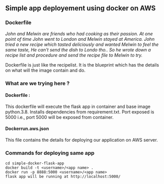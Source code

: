 ## Simple app deployement using docker on AWS

### Dockerfile
  *John and Melwin are friends who had cooking as their passion. 
  At one point of time John went to London and Melwin stayed at America. 
  John tried a new recipe which tasted deliciously and wanted Melwin to feel the same taste, 
  He can't send the dish to Londo tho.. So he wrote down a recipe list and procedure and
  send the recipe file to Melwin to try.*
  
  Dockerfile is just like the recipelist. It is the blueprint which has the details on what will the image contain and do.
  
### What are we trying here ?
#### Dockerfile : 
   This dockerfile will execute the flask app in container and base image python.3.8. Installs dependencies from requirement.txt. 
   Port exposed is 5000 i.e., port 5000 will be exposed from container.
#### Dockerrun.aws.json
   This file contains the details for deploying our application on AWS server.
 ### Commands for deploying same app
    cd simple-docker-flask-app
    docker build -t <username>/<app name> .
    docker run -p 8888:5000 <username>/<app name>
    flask app will be running at http://localhost:5000/ 
 
        
